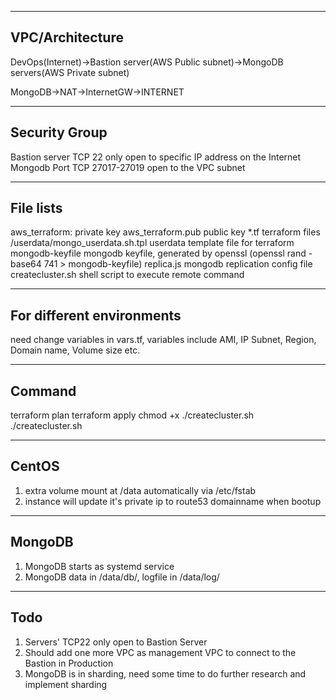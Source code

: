 --------------------------------------------------------------------
VPC/Architecture
--------------------------------------------------------------------
DevOps(Internet)->Bastion server(AWS Public subnet)->MongoDB servers(AWS Private subnet)

MongoDB->NAT->InternetGW->INTERNET

--------------------------------------------------------------------
Security Group
--------------------------------------------------------------------
Bastion server TCP 22 only open to specific IP address on the Internet
Mongodb Port TCP 27017-27019 open to the VPC subnet

--------------------------------------------------------------------
File lists
--------------------------------------------------------------------
aws_terraform:                          private key
aws_terraform.pub                       public key
*.tf                                    terraform files
/userdata/mongo_userdata.sh.tpl         userdata template file for terraform
mongodb-keyfile                         mongodb keyfile, generated by openssl (openssl rand -base64 741 > mongodb-keyfile)
replica.js                              mongodb replication config file
createcluster.sh                        shell script to execute remote command

--------------------------------------------------------------------
For different environments
--------------------------------------------------------------------
need change variables in vars.tf, variables include AMI, IP Subnet, Region, Domain name, Volume size etc.

--------------------------------------------------------------------
Command
--------------------------------------------------------------------
terraform plan
terraform apply
chmod +x ./createcluster.sh
./createcluster.sh

--------------------------------------------------------------------
CentOS
--------------------------------------------------------------------
1. extra volume mount at /data automatically via /etc/fstab
2. instance will update it's private ip to route53 domainname when bootup

--------------------------------------------------------------------
MongoDB
--------------------------------------------------------------------
1. MongoDB starts as systemd service
2. MongoDB data in /data/db/, logfile in /data/log/


--------------------------------------------------------------------
Todo
--------------------------------------------------------------------
1. Servers' TCP22 only open to Bastion Server
2. Should add one more VPC as management VPC to connect to the Bastion in Production
3. MongoDB is in sharding, need some time to do further research and implement sharding

